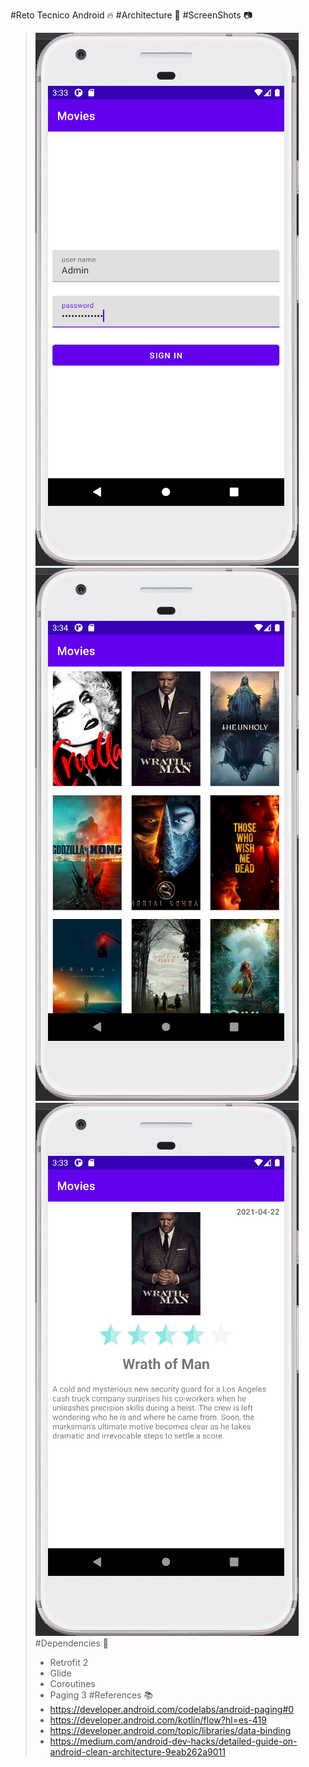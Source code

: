 #Reto Tecnico Android :fire:
#Architecture :onion:
#ScreenShots :camera:
> ![login](screenshots/login.png)
> ![movies](screenshots/movies.png)
>![movieDeatil](screenshots/movieDetail.png)
#Dependencies :elephant:
>- Retrofit 2
>- Glide
>- Coroutines
>- Paging 3
#References :books:
>- https://developer.android.com/codelabs/android-paging#0
>- https://developer.android.com/kotlin/flow?hl=es-419
>- https://developer.android.com/topic/libraries/data-binding 
>- https://medium.com/android-dev-hacks/detailed-guide-on-android-clean-architecture-9eab262a9011
